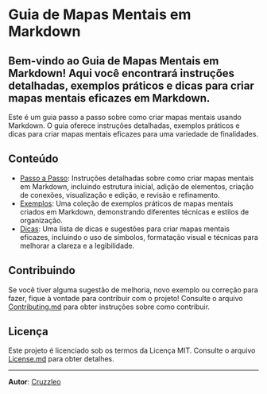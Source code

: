 # Guia de Mapas Mentais em Markdown

Bem-vindo ao Guia de Mapas Mentais em Markdown! Aqui você encontrará instruções detalhadas, exemplos práticos e dicas para criar mapas mentais eficazes em Markdown.
---
Este é um guia passo a passo sobre como criar mapas mentais usando Markdown. O guia oferece instruções detalhadas, exemplos práticos e dicas para criar mapas mentais eficazes para uma variedade de finalidades.

## Conteúdo

- [Passo a Passo](Doc/Mapa-mental/Passo-a-Passo.md): Instruções detalhadas sobre como criar mapas mentais em Markdown, incluindo estrutura inicial, adição de elementos, criação de conexões, visualização e edição, e revisão e refinamento.
- [Exemplos](Doc/Mapa-mental/Exemplos.md): Uma coleção de exemplos práticos de mapas mentais criados em Markdown, demonstrando diferentes técnicas e estilos de organização.
- [Dicas](Doc/Mapa-mental/Dicas.md): Uma lista de dicas e sugestões para criar mapas mentais eficazes, incluindo o uso de símbolos, formatação visual e técnicas para melhorar a clareza e a legibilidade.

## Contribuindo

Se você tiver alguma sugestão de melhoria, novo exemplo ou correção para fazer, fique à vontade para contribuir com o projeto! Consulte o arquivo [Contributing.md](Doc/Contributing.md) para obter instruções sobre como contribuir.

## Licença

Este projeto é licenciado sob os termos da Licença MIT. Consulte o arquivo [License.md](Doc/Mapa-mental/License.md) para obter detalhes.

---

**Autor**: [Cruzzleo](https://github.com/Cruzzleo)
